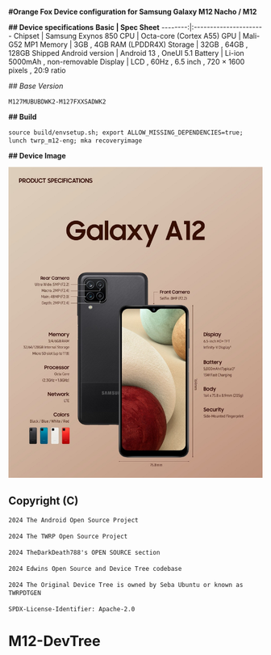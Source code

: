 

**#Orange Fox Device configuration for Samsung Galaxy M12 Nacho / M12**

**## Device specifications**
**Basic    | Spec Sheet**
--------:|:----------------------
Chipset  | Samsung Exynos 850
CPU      | Octa-core (Cortex A55)
GPU      | Mali-G52 MP1
Memory   | 3GB , 4GB RAM (LPDDR4X)
Storage  | 32GB , 64GB , 128GB
Shipped Android version | Android 13 , OneUI 5.1
Battery  | Li-ion 5000mAh , non-removable
Display  | LCD , 60Hz , 6.5 inch , 720 × 1600 pixels , 20:9 ratio

*## Base Version*
```
M127MUBUBDWK2-M127FXXSADWK2
```

**## Build**
```
source build/envsetup.sh; export ALLOW_MISSING_DEPENDENCIES=true; lunch twrp_m12-eng; mka recoveryimage
```

**## Device Image**

![Samsung Galaxy M12 Nacho](https://github.com/TDD788/M12-DevTree/blob/DT-Builder/.github/pictures/device-png-a12s.jpg)

## Copyright (C)

```
2024 The Android Open Source Project
 
2024 The TWRP Open Source Project

2024 TheDarkDeath788's OPEN SOURCE section

2024 Edwins Open Source and Device Tree codebase

2024 The Original Device Tree is owned by Seba Ubuntu or known as TWRPDTGEN
 
SPDX-License-Identifier: Apache-2.0
```

# M12-DevTree
